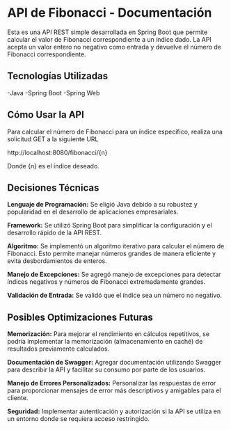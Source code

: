 # API de Fibonacci - Documentación

Esta es una API REST simple desarrollada en Spring Boot que permite calcular el valor de Fibonacci correspondiente a un índice dado. La API acepta un valor entero no negativo como entrada y devuelve el número de Fibonacci correspondiente.

## Tecnologías Utilizadas

-Java
-Spring Boot
-Spring Web

## Cómo Usar la API

Para calcular el número de Fibonacci para un índice específico, realiza una solicitud GET a la siguiente URL

http://localhost:8080/fibonacci/{n}

Donde {n} es el índice deseado.

## Decisiones Técnicas

**Lenguaje de Programación:** Se eligió Java debido a su robustez y popularidad en el desarrollo de aplicaciones empresariales.

**Framework:** Se utilizó Spring Boot para simplificar la configuración y el desarrollo rápido de la API REST.

**Algoritmo:** Se implementó un algoritmo iterativo para calcular el número de Fibonacci. Esto permite manejar números grandes de manera eficiente y evita desbordamientos de enteros.

**Manejo de Excepciones:** Se agregó manejo de excepciones para detectar índices negativos y números de Fibonacci extremadamente grandes.

**Validación de Entrada:** Se validó que el índice sea un número no negativo.

## Posibles Optimizaciones Futuras

**Memorización:** Para mejorar el rendimiento en cálculos repetitivos, se podría implementar la memorización (almacenamiento en caché) de resultados previamente calculados.

**Documentación de Swagger:** Agregar documentación utilizando Swagger para describir la API y facilitar su consumo por parte de los usuarios.

**Manejo de Errores Personalizados:** Personalizar las respuestas de error para proporcionar mensajes de error más descriptivos y amigables para el cliente.

**Seguridad:** Implementar autenticación y autorización si la API se utiliza en un entorno donde se requiera acceso restringido.